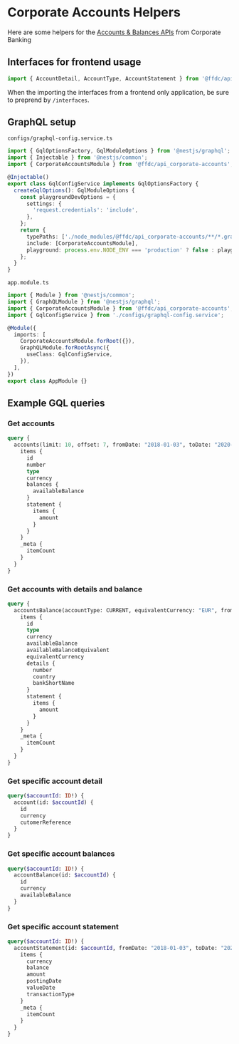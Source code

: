# Corporate Accounts Helpers

Here are some helpers for the [Accounts & Balances APIs](https://developer.fusionfabric.cloud/api/corporate-accounteinfo-me-v1-831cb09d-cc10-4772-8ed5-8a6b72ec8e01/docs#operation/getAccountsForCustomerUser) from Corporate Banking

## Interfaces for frontend usage

```typescript
import { AccountDetail, AccountType, AccountStatement } from '@ffdc/api_corporate-accounts/interfaces';
```

When the importing the interfaces from a frontend only application, be sure to preprend by `/interfaces`.

## GraphQL setup

`configs/graphql-config.service.ts`

```typescript
import { GqlOptionsFactory, GqlModuleOptions } from '@nestjs/graphql';
import { Injectable } from '@nestjs/common';
import { CorporateAccountsModule } from '@ffdc/api_corporate-accounts';

@Injectable()
export class GqlConfigService implements GqlOptionsFactory {
  createGqlOptions(): GqlModuleOptions {
    const playgroundDevOptions = {
      settings: {
        'request.credentials': 'include',
      },
    };
    return {
      typePaths: ['./node_modules/@ffdc/api_corporate-accounts/**/*.graphql'],
      include: [CorporateAccountsModule],
      playground: process.env.NODE_ENV === 'production' ? false : playgroundDevOptions,
    };
  }
}
```

`app.module.ts`

```typescript
import { Module } from '@nestjs/common';
import { GraphQLModule } from '@nestjs/graphql';
import { CorporateAccountsModule } from '@ffdc/api_corporate-accounts';
import { GqlConfigService } from './configs/graphql-config.service';

@Module({
  imports: [
    CorporateAccountsModule.forRoot({}),
    GraphQLModule.forRootAsync({
      useClass: GqlConfigService,
    }),
  ],
})
export class AppModule {}
```

## Example GQL queries

### Get accounts

```graphql
query {
  accounts(limit: 10, offset: 7, fromDate: "2018-01-03", toDate: "2020-03-05", statementLimit: 1) {
    items {
      id
      number
      type
      currency
      balances {
        availableBalance
      }
      statement {
        items {
          amount
        }
      }
    }
    _meta {
      itemCount
    }
  }
}
```

### Get accounts with details and balance

```graphql
query {
  accountsBalance(accountType: CURRENT, equivalentCurrency: "EUR", fromDate: "2018-01-03", toDate: "2020-03-05") {
    items {
      id
      type
      currency
      availableBalance
      availableBalanceEquivalent
      equivalentCurrency
      details {
        number
        country
        bankShortName
      }
      statement {
        items {
          amount
        }
      }
    }
    _meta {
      itemCount
    }
  }
}
```

### Get specific account detail

```graphql
query($accountId: ID!) {
  account(id: $accountId) {
    id
    currency
    cutomerReference
  }
}
```

### Get specific account balances

```graphql
query($accountId: ID!) {
  accountBalance(id: $accountId) {
    id
    currency
    availableBalance
  }
}
```

### Get specific account statement

```graphql
query($accountId: ID!) {
  accountStatement(id: $accountId, fromDate: "2018-01-03", toDate: "2020-03-05") {
    items {
      currency
      balance
      amount
      postingDate
      valueDate
      transactionType
    }
    _meta {
      itemCount
    }
  }
}
```
